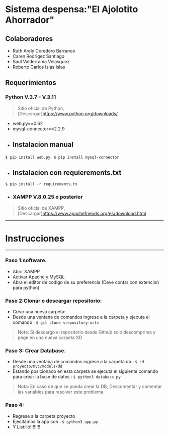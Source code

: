 # Sistema despensa:"El Ajolotito Ahorrador"

## Colaboradores
- Ruth Arely Coredero Barranco
- Caren Rodrigez Santiago 
- Saul Valderrama Velasquez
- Roberto Carlos Islas Islas 
## Requerimientos
### Python V.3.7 - V.3.11
> Sitio oficial de Python, [Descargar]https://www.python.org/downloads/ 
- web.py==0.62
- mysql-connector==2.2.9
- ## Instalacion manual
`$ pip install web.py `
`$ pip install mysql-connector`
- ## Instalacion con requierements.txt
`$ pip install -r requirements.tx`
- ### XAMPP V.8.0.25 o posterior
> Sitio oficial de XAMPP, [Descargar]https://www.apachefriends.org/es/download.html

 
-------------
# Instrucciones
-------------
### Paso 1:software.
+ Abrir XAMPP
+ Activar Apache y MySQL
+ Abra el editor de codigo de su preferencia (Deve contar con extencion para python) 
### Paso 2:Clonar o descargar  repositorio:
+ Crear una nueva carpeta:
+ Desde una ventana de comandos ingrese a la carpeta y ejecuta el comando :
   `$ git clone <repository-url> `
> Nota:
> Si descargo el repositorio desde Github solo descomprima y pege en una nueva carpeta XD
### Paso 3: Crear Database.
+ Desde una ventana de comandos ingrese a la carpeta db :
   `$ cd proyecto/mvc/models/dd `
+  Estando posicionado en esta carpeta se ejecuta el siguiente comando para crear la base de datos :
     `$ python3 database.py` 
> Nota:
> En caso de que se pueda crear la DB, Descomentar y comentar las variables para resolver este problema
### Paso 4:
+ Regrese a la carpeta proyecto 
+ Ejecitamos la app con :
   `$ python3 app.py`
+ Y Listillo!!!!!!!!

